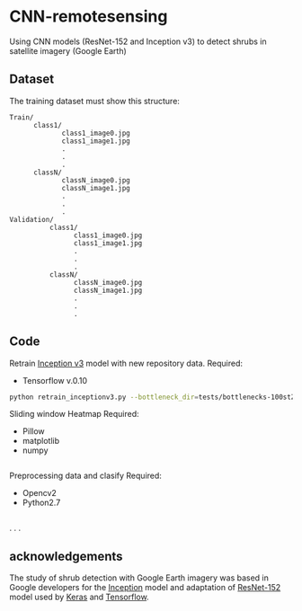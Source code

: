 # CNN-remotesensing

Using CNN models (ResNet-152 and Inception v3) to detect shrubs in satellite imagery (Google Earth)

## Dataset
The training dataset must show this structure:
```
Train/
      class1/
             class1_image0.jpg
             class1_image1.jpg
             .
             .
             .
      classN/
             classN_image0.jpg
             classN_image1.jpg
             .
             .
             .
Validation/
          class1/
                class1_image0.jpg
                class1_image1.jpg
                .
                .
                .
          classN/
                classN_image0.jpg
                classN_image1.jpg
                .
                .
                .
```  

## Code
Retrain [Inception v3](retrain_inceptionv3.py) model with new repository data.
Required:
- Tensorflow v.0.10

```bash
python retrain_inceptionv3.py --bottleneck_dir=tests/bottlenecks-100stZ_S-105-299 --how_many_training_steps 100 --model_dir=inception --output_graph=tests/retrained_graph-100stZ_S-105-299.pb --output_labels=tests/retrained_labels-100stZ_S-105-299.txt --image_dir=datasets/
```

Sliding window Heatmap
Required:
- Pillow
- matplotlib
- numpy

```bash
```

Preprocessing data and clasify
Required:
- Opencv2
- Python2.7
```bash
```
.
.
.

## acknowledgements
The study of shrub detection with Google Earth imagery was based in Google developers for the [Inception](https://codelabs.developers.google.com/codelabs/tensorflow-for-poets-2) model and adaptation of [ResNet-152](https://gist.github.com/flyyufelix/7e2eafb149f72f4d38dd661882c554a6) model used by [Keras]( https://keras.io) and [Tensorflow](https://www.tensorflow.org/).
